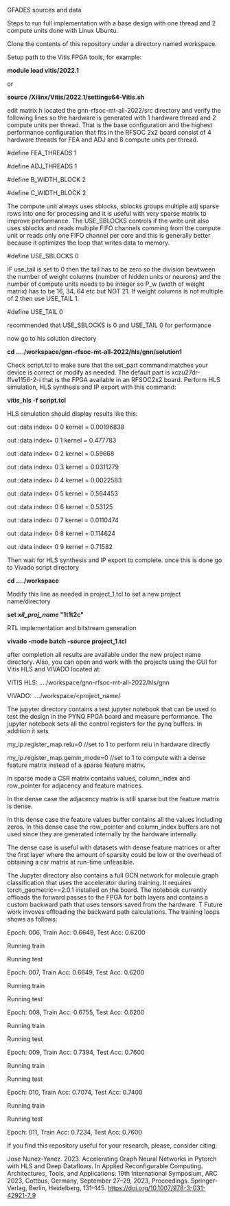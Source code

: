 GFADES sources and data

Steps to run full implementation with a base design with one thread and 2 compute units done with Linux Ubuntu.

Clone the contents of this repository under a directory named workspace.

Setup path to the Vitis FPGA tools, for example:

**module load vitis/2022.1**

or

**source <path to tools>/Xilinx/Vitis/2022.1/settings64-Vitis.sh**

edit matrix.h located the gnn-rfsoc-mt-all-2022/src directory and verify the following lines so the hardware is generated
with 1 hardware thread and 2 compute units per thread. That is the base configuration and the highest performance configuration
that fits in the RFSOC 2x2 board consist of 4 hardware threads for FEA and ADJ and 8 compute units per thread. 

#define FEA_THREADS 1

#define ADJ_THREADS 1

#define B_WIDTH_BLOCK 2 

#define C_WIDTH_BLOCK 2

The compute unit always uses sblocks, sblocks groups multiple adj sparse rows into one for processing and it is useful with very sparse matrix to improve performance.
The USE_SBLOCKS controls if the write unit also uses sblocks and reads multiple FIFO channels comming from the compute unit 
or reads only one FIFO channel per core and this is generally better because it optimizes the loop that writes data to memory.

#define USE_SBLOCKS 0

IF use_tail is set to 0 then the tail has to be zero so the division bewtween the number of weight columns (number of hidden units or neurons) and the number of compute units needs to be integer
so  P_w (width of weight matrix) has to be 16, 34, 64 etc but NOT 21. If weight columns is not multiple of 2 then use USE_TAIL 1.

#define USE_TAIL 0

recommended that USE_SBLOCKS is 0 and USE_TAIL 0 for performance

now go to hls solution directory

**cd ..../workspace/gnn-rfsoc-mt-all-2022/hls/gnn/solution1**

Check script.tcl to make sure that the set_part command matches your device is correct or modify as needed.
The default part is xczu27dr-ffve1156-2-i that is the FPGA available in an RFSOC2x2 board.
Perform HLS simulation, HLS synthesis and IP export with this command:

**vitis_hls -f script.tcl**

HLS simulation should display results like this:

out :data index= 0 0 kernel = 0.00196838

out :data index= 0 1 kernel = 0.477783

out :data index= 0 2 kernel = 0.59668

out :data index= 0 3 kernel = 0.0311279

out :data index= 0 4 kernel = 0.0022583

out :data index= 0 5 kernel = 0.564453

out :data index= 0 6 kernel = 0.53125

out :data index= 0 7 kernel = 0.0110474

out :data index= 0 8 kernel = 0.114624

out :data index= 0 9 kernel = 0.71582

Then wait for HLS synthesis and IP export to complete.
once this is done go to Vivado script directory

**cd ..../workspace**

Modify this line as needed in project_1.tcl to set a new project name/directory 

**set _xil_proj_name_ "1t1t2c"**

RTL implementation and bitstream generation

**vivado -mode batch -source project_1.tcl**  

after completion all results are available under the new project name directory. 
Also, you can open and work with the projects using the GUI for Vitis HLS and VIVADO located at: 

VITIS HLS: ..../workspace/gnn-rfsoc-mt-all-2022/hls/gnn

VIVADO: ..../workspace/<project_name/

The jupyter directory contains a test jupyter notebook that can be used to test the design in the PYNQ FPGA board
and measure performance.  The jupyter notebook sets all the control registers for the pynq buffers. In addition it sets

my_ip.register_map.relu=0  //set to 1 to perform relu in hardware directly

my_ip.register_map.gemm_mode=0 //set to 1 to compute with a dense feature matrix instead of a sparse feature matrix. 

In sparse mode a CSR matrix contains values, column_index and row_pointer for adjacency and feature matrices.

In the dense case the adjacency matrix is still sparse but the feature matrix is dense.
 
In this dense case the feature values buffer contains all the values including zeros. 
In this dense case the row_pointer and column_index buffers are not used since they are generated internally by the hardware
internally.

The dense case is useful with datasets with dense feature matrices or after the first layer where the amount of sparsity could be low or the overhead
of obtaining a csr matrix at run-time unfeasible. 

The Jupyter directory also contains a full GCN network for molecule graph classification that uses the accelerator during training. It requires torch_geometric==2.0.1 installed on the board.
The notebook currently offloads the forward passes to the FPGA for both layers and contains a custom backward path that uses tensors saved from the hardware. T
Future work invoves offloading the backward path calculations. The training loops shows as follows:  


Epoch: 006, Train Acc: 0.6649, Test Acc: 0.6200

Running train

Running test

Epoch: 007, Train Acc: 0.6649, Test Acc: 0.6200

Running train

Running test

Epoch: 008, Train Acc: 0.6755, Test Acc: 0.6200

Running train

Running test

Epoch: 009, Train Acc: 0.7394, Test Acc: 0.7600

Running train

Running test

Epoch: 010, Train Acc: 0.7074, Test Acc: 0.7400

Running train

Running test

Epoch: 011, Train Acc: 0.7234, Test Acc: 0.7600  

If you find this repository useful for your research, please, consider citing:

Jose Nunez-Yanez. 2023. Accelerating Graph Neural Networks in Pytorch with HLS and Deep Dataflows. In Applied Reconfigurable Computing. Architectures, Tools, and Applications: 19th International Symposium, ARC 2023, Cottbus, Germany, September 27–29, 2023, Proceedings. Springer-Verlag, Berlin, Heidelberg, 131–145. https://doi.org/10.1007/978-3-031-42921-7_9


